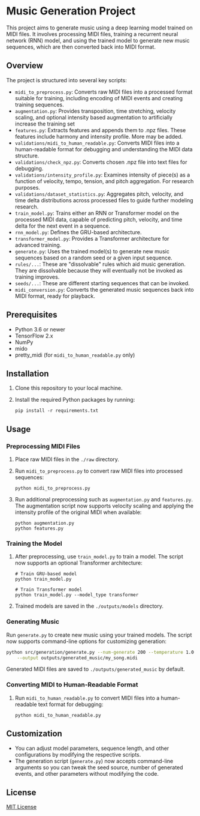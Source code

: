 # Music Generation Project

This project aims to generate music using a deep learning model trained on MIDI files. It involves processing MIDI files, training a recurrent neural network (RNN) model, and using the trained model to generate new music sequences, which are then converted back into MIDI format.

## Overview

The project is structured into several key scripts:

- `midi_to_preprocess.py`: Converts raw MIDI files into a processed format suitable for training, including encoding of MIDI events and creating training sequences.
- `augmentation.py`: Provides transposition, time stretching, velocity scaling, and optional intensity based augmentation to artificially increase the training set
- `features.py`: Extracts features and appends them to .npz files. These features include harmony and intensity profile. More may be added.
- `validations/midi_to_human_readable.py`: Converts MIDI files into a human-readable format for debugging and understanding the MIDI data structure.
- `validations/check_npz.py`: Converts chosen .npz file into text files for debugging.
- `validations/intensity_profile.py`: Examines intensity of piece(s) as a function of velocity, tempo, tension, and pitch aggregation. For research purposes.
- `validations/dataset_statistics.py`: Aggregates pitch, velocity, and time delta distributions across processed files to guide further modeling research.
- `train_model.py`: Trains either an RNN or Transformer model on the processed MIDI data, capable of predicting pitch, velocity, and time delta for the next event in a sequence.
- `rnn_model.py`: Defines the GRU-based architecture.
- `transformer_model.py`: Provides a Transformer architecture for advanced training.
- `generate.py`: Uses the trained model(s) to generate new music sequences based on a random seed or a given input sequence.
- `rules/...`: These are "dissolvable" rules which aid music generation. They are dissolvable because they will eventually not be invoked as training improves.
- `seeds/...`: These are different starting sequences that can be invoked.
- `midi_conversion.py`: Converts the generated music sequences back into MIDI format, ready for playback.

## Prerequisites

- Python 3.6 or newer
- TensorFlow 2.x
- NumPy
- mido
- pretty_midi (for `midi_to_human_readable.py` only)

## Installation

1. Clone this repository to your local machine.
2. Install the required Python packages by running:

    ```
    pip install -r requirements.txt
    ```

## Usage

### Preprocessing MIDI Files

1. Place raw MIDI files in the `./raw` directory.
2. Run `midi_to_preprocess.py` to convert raw MIDI files into processed sequences:

    ```
    python midi_to_preprocess.py
    ```

3. Run additional preprocessing such as `augmentation.py` and `features.py`.
   The augmentation script now supports velocity scaling and applying the
   intensity profile of the original MIDI when available:

    ```
    python augmentation.py
    python features.py
    ```

### Training the Model

1. After preprocessing, use `train_model.py` to train a model. The script now
   supports an optional Transformer architecture:

    ```
    # Train GRU-based model
    python train_model.py

    # Train Transformer model
    python train_model.py --model_type transformer
    ```

2. Trained models are saved in the `./outputs/models` directory.

### Generating Music

Run `generate.py` to create new music using your trained models. The script now
supports command-line options for customizing generation:

```bash
python src/generation/generate.py --num-generate 200 --temperature 1.0 \
    --output outputs/generated_music/my_song.midi
```

Generated MIDI files are saved to `./outputs/generated_music` by default.

### Converting MIDI to Human-Readable Format

1. Run `midi_to_human_readable.py` to convert MIDI files into a human-readable text format for debugging:

    ```
    python midi_to_human_readable.py
    ```

## Customization

- You can adjust model parameters, sequence length, and other configurations by modifying the respective scripts.
- The generation script (`generate.py`) now accepts command-line arguments so you can tweak the seed source, number of generated events, and other parameters without modifying the code.

## License

[MIT License](LICENSE)
